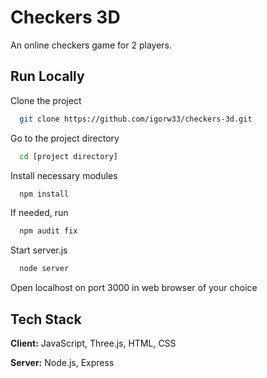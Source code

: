 
# Checkers 3D

An online checkers game for 2 players.

## Run Locally

Clone the project

```bash
  git clone https://github.com/igorw33/checkers-3d.git
```

Go to the project directory

```bash
  cd [project directory]
```

Install necessary modules
```bash
  npm install
```

If needed, run
```bash
  npm audit fix
```

Start server.js
```bash
  node server
```

Open localhost on port 3000 in web browser of your choice

## Tech Stack

**Client:** JavaScript, Three.js, HTML, CSS

**Server:** Node.js, Express

